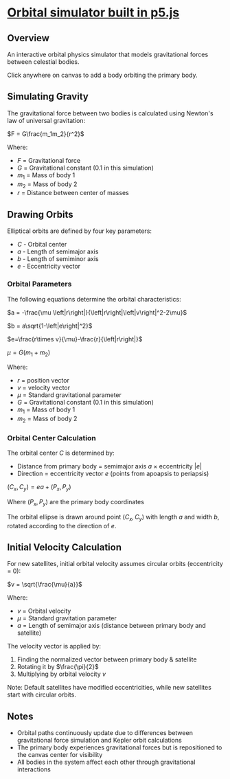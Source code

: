# [Orbital simulator built in p5.js](https://wlldxn.github.io/Gravity_p5JS/)

## Overview
An interactive orbital physics simulator that models gravitational forces between celestial bodies.

Click anywhere on canvas to add a body orbiting the primary body.


## Simulating Gravity
<p>

The gravitational force between two bodies is calculated using Newton's law of universal gravitation:

$F = G\frac{m_1m_2}{r^2}$

Where:
- $F$ = Gravitational force
- $G$ = Gravitational constant (0.1 in this simulation)
- $m_1$ = Mass of body 1
- $m_2$ = Mass of body 2
- $r$ = Distance between center of masses

</p>


## Drawing Orbits
<p>

Elliptical orbits are defined by four key parameters:
- $C$ - Orbital center
- $a$ - Length of semimajor axis
- $b$ - Length of semiminor axis
- $e$ - Eccentricity vector

### Orbital Parameters
The following equations determine the orbital characteristics:

$a  = -\frac{\mu \left|r\right|}{\left|r\right|\left|v\right|^2-2\mu}$

$b = a\sqrt{1-\left|e\right|^2}$

$e=\frac{r\times v}{\mu}-\frac{r}{\left|r\right|}$

$\mu = G(m_1+m_2)$

Where:
- $r$ = position vector
- $v$ = velocity vector
- $\mu$ = Standard gravitational parameter
- $G$ = Gravitational constant (0.1 in this simulation)
- $m_1$ = Mass of body 1
- $m_2$ = Mass of body 2

### Orbital Center Calculation
The orbital center $C$ is determined by:
- Distance from primary body = semimajor axis $a$ × eccentricity $\left|e\right|$
- Direction = eccentricity vector $e$ (points from apoapsis to periapsis)

$(C_x,C_y) = ea + (P_x,P_y)$

Where $(P_x,P_y)$ are the primary body coordinates

The orbital ellipse is drawn around point $(C_x,C_y)$ with length $a$ and width $b$, rotated according to the direction of $e$.

</p>



## Initial Velocity Calculation
<p>

For new satellites, initial orbital velocity assumes circular orbits (eccentricity = 0):

$v = \sqrt{\frac{\mu}{a}}$

Where:
- $v$ = Orbital velocity
- $\mu$ = Standard gravitation parameter
- $a$ = Length of semimajor axis (distance between primary body and satellite)

The velocity vector is applied by:
1. Finding the normalized vector between primary body & satellite
2. Rotating it by $\frac{\pi}{2}$
3. Multiplying by orbital velocity $v$

Note: Default satellites have modified eccentricities, while new satellites start with circular orbits.

</p>



## Notes
<p>

- Orbital paths continuously update due to differences between gravitational force simulation and Kepler orbit calculations
- The primary body experiences gravitational forces but is repositioned to the canvas center for visibility
- All bodies in the system affect each other through gravitational interactions

</p>

